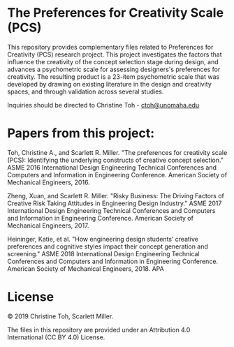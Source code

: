 # The Preferences for Creativity Scale (PCS) 
This repository provides complementary files related to Preferences for Creativity (PCS) research project. This project investigates the factors that influence the creativity of the concept selection stage during design, and advances a psychometric scale for assessing designers's preferences for creativity. The resulting product is a 23-item psychometric scale that was developed by drawing on existing literature in the design and creativity spaces, and through validation across several studies.

Inquiries should be directed to Christine Toh - ctoh@unomaha.edu


# Papers from this project:

Toh, Christine A., and Scarlett R. Miller. "The preferences for creativity scale (PCS): Identifying the underlying constructs of creative concept selection." ASME 2016 International Design Engineering Technical Conferences and Computers and Information in Engineering Conference. American Society of Mechanical Engineers, 2016.

Zheng, Xuan, and Scarlett R. Miller. "Risky Business: The Driving Factors of Creative Risk Taking Attitudes in Engineering Design Industry." ASME 2017 International Design Engineering Technical Conferences and Computers and Information in Engineering Conference. American Society of Mechanical Engineers, 2017.

Heininger, Katie, et al. "How engineering design students’ creative preferences and cognitive styles impact their concept generation and screening." ASME 2018 International Design Engineering Technical Conferences and Computers and Information in Engineering Conference. American Society of Mechanical Engineers, 2018.
APA	


# License
© 2019 Christine Toh, Scarlett Miller.

The files in this repository are provided under an Attribution 4.0 International (CC BY 4.0) License.
